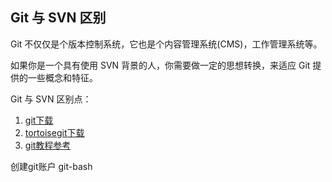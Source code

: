 ## Git 与 SVN 区别
Git 不仅仅是个版本控制系统，它也是个内容管理系统(CMS)，工作管理系统等。

如果你是一个具有使用 SVN 背景的人，你需要做一定的思想转换，来适应 Git 提供的一些概念和特征。

Git 与 SVN 区别点：


1. [git下载](https://git-scm.com/)
2. [tortoisegit下载](https://tortoisegit.org/download/)
3. [git教程参考](https://backlog.com/git-tutorial/cn/)

创建git账户
git-bash



